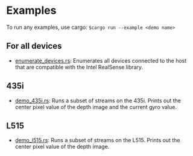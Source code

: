 # Examples

To run any examples, use cargo: `$cargo run --example <demo name>`

## For all devices

- [enumerate\_devices.rs](enumerate_devices.rs): Enumerates all devices connected to the host that are compatible with
  the Intel RealSense library.

## 435i

- [demo\_435i.rs](demo_435i.rs): Runs a subset of streams on the 435i. Prints out the center pixel value of the depth
  image and the current gyro value.

## L515

- [demo\_l515.rs](demo_l515.rs): Runs a subset of streams on the L515. Prints out the center pixel value of the depth
  image.

